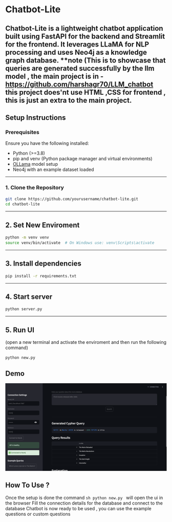 
# Chatbot-Lite

Chatbot-Lite is a lightweight chatbot application built using FastAPI for the backend and Streamlit for the frontend. It leverages LLaMA for NLP processing and uses Neo4j as a knowledge graph database.
**note (This is to showcase that queries are generated successfully by the llm model , the main project is in - https://github.com/harshagr70/LLM_chatbot
this project does'nt use HTML ,CSS for frontend , this is just an extra to the main project.
---

## Setup Instructions

### Prerequisites

Ensure you have the following installed:

- Python (>=3.8)
- pip and venv (Python package manager and virtual environments)
- [OLLama](https://ollama.com/download/mac) model setup
- Neo4j with an example dataset loaded

---

### 1. Clone the Repository

```sh
git clone https://github.com/yourusername/chatbot-lite.git
cd chatbot-lite
```
---
## 2. Set New Enviroment 
```sh
python -m venv venv
source venv/bin/activate  # On Windows use: venv\Scripts\activate
```
---
## 3. Install dependencies
```sh
pip install -r requirements.txt
```
---
## 4. Start server 
```sh
python server.py
```
---
## 5. Run UI 
(open a new terminal and activate the enviroment and then run the following command)
```sh
python new.py
```
## Demo 
![Chatbot-Lite](images/demo.png)

## How To Use ?
Once the setup is done the command ```sh python new.py ``` will open the ui in the browser 
Fill the connection details for the database and connect to the database 
Chatbot is now ready to be used , you can use the example questions or custom questions 
